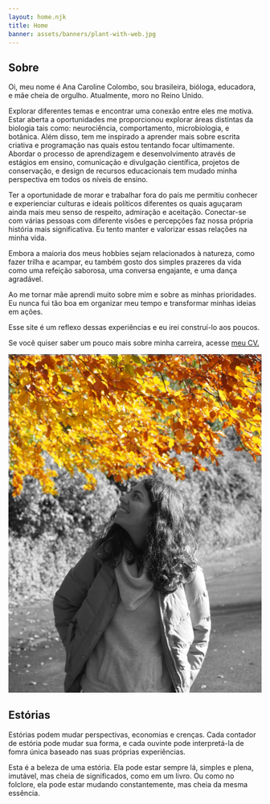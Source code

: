 ```yaml
---
layout: home.njk
title: Home
banner: assets/banners/plant-with-web.jpg
---
```


<h2 id="about">Sobre</h2>

<div class="flex-container">
<div id="about-text">

Oi, meu nome é Ana Caroline Colombo, sou brasileira, bióloga, educadora, e mãe cheia de orgulho. Atualmente, moro no Reino Unido.

Explorar diferentes temas e encontrar uma conexão entre eles me motiva. Estar aberta a oportunidades me proporcionou explorar áreas distintas da biologia tais como: neurociência, comportamento, microbiologia, e botânica. Além disso, tem me inspirado a aprender mais sobre escrita criativa e programação nas quais estou tentando focar ultimamente. Abordar o processo de aprendizagem e desenvolvimento através de estágios em ensino, comunicação e divulgação científica, projetos de conservação, e design de recursos educacionais tem mudado minha perspectiva em todos os níveis de ensino.

Ter a oportunidade de morar e trabalhar fora do país me permitiu conhecer e experienciar culturas e ideais políticos diferentes os quais aguçaram ainda mais meu senso de respeito, admiração e aceitação. Conectar-se com várias pessoas com diferente visões e percepções faz nossa própria história mais significativa. Eu tento manter e valorizar essas relações na minha vida.

Embora a maioria dos meus hobbies sejam relacionados à natureza, como fazer trilha e acampar, eu também gosto dos simples prazeres da vida como uma refeição saborosa, uma conversa engajante, e uma dança agradável.

Ao me tornar mãe aprendi muito sobre mim e sobre as minhas prioridades. Eu nunca fui tão boa em organizar meu tempo e transformar minhas ideias em ações.

Esse site é um reflexo dessas experiências e eu irei construí-lo aos poucos.

Se você quiser saber um pouco mais sobre minha carreira, acesse <a href="https://www.acarolcolombo.com/cv/accolombo-cv-portuguese.pdf" target="_blank" type="application/pdf" rel="external noopener noreferrer">meu CV.</a>

</div>
<div id="about-image">
<img title="Uma foto minha olhando para as folhas amarelas de uma árvore em um parque no outono." src="/assets/about-image-b&w-yellow.png">
</div>
</div>

<h2 id="stories">Estórias</h2>

Estórias podem mudar perspectivas, economias e crenças. Cada contador de estória pode mudar sua forma, e cada ouvinte pode interpretá-la de fomra única baseado nas suas próprias experiências.

Esta é a beleza de uma estória. Ela pode estar sempre lá,
simples e plena, imutável, mas cheia de significados, como em um livro. Ou como no folclore, ela pode estar mudando constantemente, mas cheia da mesma essência.
